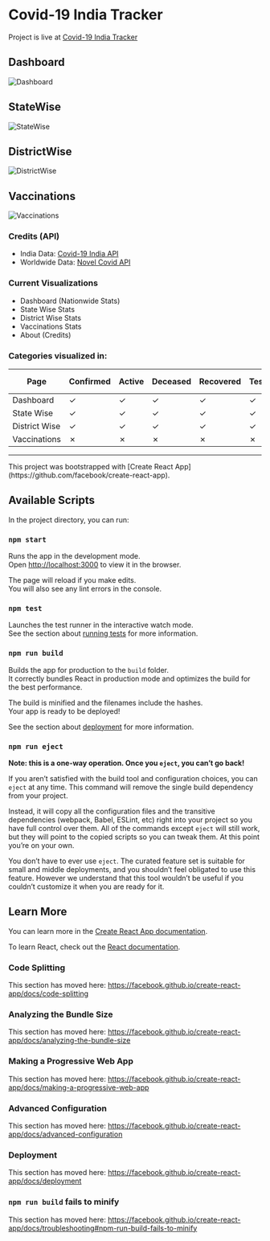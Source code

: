 # Covid-19 India Tracker

Project is live at <a href="https://athi223.github.io/covid19indiatracker/">Covid-19 India Tracker</a>

## Dashboard

![Dashboard](https://i.ibb.co/w74JRRp/dashboard.png)

## StateWise

![StateWise](https://i.ibb.co/3CLDL2q/statewise.png)

## DistrictWise

![DistrictWise](https://i.ibb.co/89qnHF4/districtwise.png)

## Vaccinations

![Vaccinations](https://i.ibb.co/tmNMZGd/vaccinations.png)

### Credits (API)

<ul>
    <li>India Data: <a href="https://api.covid19india.org/">Covid-19 India API</a></li>
    <li>Worldwide Data: <a href="https://corona.lmao.ninja/v2/all">Novel Covid API</a></li>
</ul>

### Current Visualizations

<ul>
    <li>Dashboard (Nationwide Stats)</li>
    <li>State Wise Stats</li>
    <li>District Wise Stats</li>
    <li>Vaccinations Stats</li>
    <li>About (Credits)</li>
</ul>

### Categories visualized in:

| Page          | Confirmed | Active  | Deceased | Recovered | Tested  | 1 Dose  | 2 Doses | Worldwide |
| ------------- | --------- | ------- | -------- | --------- | ------- | ------- | ------- | --------- |
| Dashboard     | &check;   | &check; | &check;  | &check;   | &check; | &cross; | &cross; | &check;   |
| State Wise    | &check;   | &check; | &check;  | &check;   | &check; | &check; | &check; | &cross;   |
| District Wise | &check;   | &check; | &check;  | &check;   | &check; | &check; | &check; | &cross;   |
| Vaccinations  | &cross;   | &cross; | &cross;  | &cross;   | &cross; | &check; | &check; | &cross;   |

<hr />
This project was bootstrapped with [Create React App](https://github.com/facebook/create-react-app).

## Available Scripts

In the project directory, you can run:

### `npm start`

Runs the app in the development mode.<br />
Open [http://localhost:3000](http://localhost:3000) to view it in the browser.

The page will reload if you make edits.<br />
You will also see any lint errors in the console.

### `npm test`

Launches the test runner in the interactive watch mode.<br />
See the section about [running tests](https://facebook.github.io/create-react-app/docs/running-tests) for more information.

### `npm run build`

Builds the app for production to the `build` folder.<br />
It correctly bundles React in production mode and optimizes the build for the best performance.

The build is minified and the filenames include the hashes.<br />
Your app is ready to be deployed!

See the section about [deployment](https://facebook.github.io/create-react-app/docs/deployment) for more information.

### `npm run eject`

**Note: this is a one-way operation. Once you `eject`, you can’t go back!**

If you aren’t satisfied with the build tool and configuration choices, you can `eject` at any time. This command will remove the single build dependency from your project.

Instead, it will copy all the configuration files and the transitive dependencies (webpack, Babel, ESLint, etc) right into your project so you have full control over them. All of the commands except `eject` will still work, but they will point to the copied scripts so you can tweak them. At this point you’re on your own.

You don’t have to ever use `eject`. The curated feature set is suitable for small and middle deployments, and you shouldn’t feel obligated to use this feature. However we understand that this tool wouldn’t be useful if you couldn’t customize it when you are ready for it.

## Learn More

You can learn more in the [Create React App documentation](https://facebook.github.io/create-react-app/docs/getting-started).

To learn React, check out the [React documentation](https://reactjs.org/).

### Code Splitting

This section has moved here: https://facebook.github.io/create-react-app/docs/code-splitting

### Analyzing the Bundle Size

This section has moved here: https://facebook.github.io/create-react-app/docs/analyzing-the-bundle-size

### Making a Progressive Web App

This section has moved here: https://facebook.github.io/create-react-app/docs/making-a-progressive-web-app

### Advanced Configuration

This section has moved here: https://facebook.github.io/create-react-app/docs/advanced-configuration

### Deployment

This section has moved here: https://facebook.github.io/create-react-app/docs/deployment

### `npm run build` fails to minify

This section has moved here: https://facebook.github.io/create-react-app/docs/troubleshooting#npm-run-build-fails-to-minify
